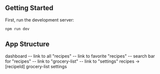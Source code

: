 
## Getting Started

First, run the development server:

```bash
npm run dev
```

## App Structure
dashboard
-- link to all "recipes"
-- link to favorite "recipes"
-- search bar for "recipes"
-- link to "grocery-list"
-- link to "settings"
recipes
-> [recipeId]
grocery-list
settings
